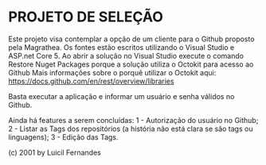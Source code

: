 # PROJETO DE SELEÇÃO

Este projeto visa contemplar a opção de um cliente para o Github proposto pela Magrathea.
Os fontes estão escritos utilizando o Visual Studio e ASP.net Core 5.
Ao abrir a solução no Visual Studio execute o comando Restore Nuget Packages porque a solução utiliza o Octokit para acesso ao Github
Mais informações sobre o porquê utilizar o Octokit aqui: https://docs.github.com/en/rest/overview/libraries

Basta executar a aplicação e informar um usuário e senha válidos no Github.

Ainda há features a serem concluídas:
1 - Autorização do usuário no Github;
2 - Listar as Tags dos repositórios (a história não está clara se são tags ou linguagens);
3 - Edição das Tags.

(c) 2001 by Luicil Fernandes
